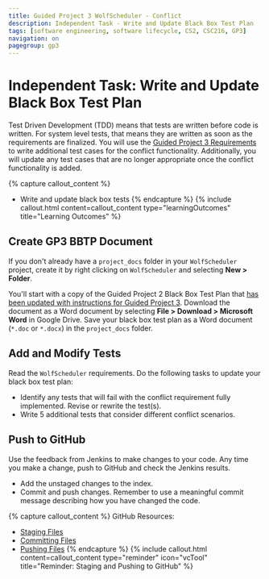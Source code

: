 ```yaml
---
title: Guided Project 3 WolfScheduler - Conflict
description: Independent Task - Write and Update Black Box Test Plan
tags: [software engineering, software lifecycle, CS2, CSC216, GP3]
navigation: on
pagegroup: gp3
---
```


# Independent Task: Write and Update Black Box Test Plan
Test Driven Development (TDD) means that tests are written before code is written.  For system level tests, that means they are written as soon as the requirements are finalized. You will use the [Guided Project 3 Requirements](../wolf-scheduler/ws-requirements) to write additional test cases for the conflict functionality.  Additionally, you will update any test cases that are no longer appropriate once the conflict functionality is added. 

{% capture callout_content %}
  * Write and update black box tests
{% endcapture %}
{% include callout.html content=callout_content type="learningOutcomes" title="Learning Outcomes" %}


## Create GP3 BBTP Document
If you don't already have a `project_docs` folder in your `WolfScheduler` project, create it by right clicking on `WolfScheduler` and selecting **New > Folder**. 

You'll start with a copy of the Guided Project 2 Black Box Test Plan that [has been updated with instructions for Guided Project 3](https://docs.google.com/a/ncsu.edu/document/d/1nlA4r6RaMTmbW94F6__qiNGOnbmRVZSAryprbxCRruY/edit?usp=sharing).  Download the document as a Word document by selecting **File > Download > Microsoft Word** in Google Drive.
Save your black box test plan as a Word document (`*.doc` or `*.docx`) in the `project_docs` folder.  


## Add and Modify Tests
Read the `WolfScheduler` requirements.  Do the following tasks to update your black box test plan:

  * Identify any tests that will fail with the conflict requirement fully implemented. Revise or rewrite the test(s).
  * Write 5 additional tests that consider different conflict scenarios.
  

## Push to GitHub
Use the feedback from Jenkins to make changes to your code.  Any time you make a change, push to GitHub and check the Jenkins results.

  * Add the unstaged changes to the index.
  * Commit and push changes.  Remember to use a meaningful commit message describing how you have changed the code.  

{% capture callout_content %}
GitHub Resources:

  * [Staging Files](../git-tutorial/git-staging)
  * [Committing Files](../git-tutorial/git-commit)
  * [Pushing Files](../git-tutorial/git-push)
{% endcapture %}
{% include callout.html content=callout_content type="reminder" icon="vcTool" title="Reminder: Staging and Pushing to GitHub" %} 
